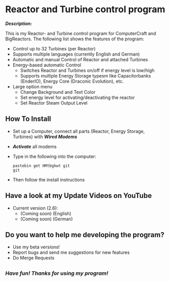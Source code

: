 # Reactor and Turbine control program
***Description:***

This is my Reactor- and Turbine control program for ComputerCraft and BigReactors.
The following list shows the features of the program:
- Control up to 32 Turbines (per Reactor)
- Supports multiple languages (currently English and German)
- Automatic and manual Control of Reactor and attached Turbines
- Energy-based automatic Control
    - Switches Reactor and Turbines on/off if energy level is low/high
    - Supports multiple Energy Storage typesm like Capacitorbanks (EnderIO), Energy Core (Draconic Evolution), etc.
- Large option menu
    - Change Background and Text Color
    - Set energy level for activating/deactivating the reactor
    - Set Reactor Steam Output Level
    
## How To Install
- Set up a Computer, connect all parts (Reactor, Energy Storage, Turbines) with ***Wired Modems***
- ***Activate*** all modems
- Type in the following into the computer:

    ```
    pastebin get HMtbgkwt git
    git
    ```
        
- Then follow the install instructions

## Have a look at my Update Videos on YouTube
- Current version (2.6):
    - (Coming soon) (English)
    - (Coming soon) (German)
    
    
## Do you want to help me developing the program?
- Use my beta versions!
- Report bugs and send me suggestions for new features
- Do Merge Requests

## 


### *Have fun! Thanks for using my program!*



